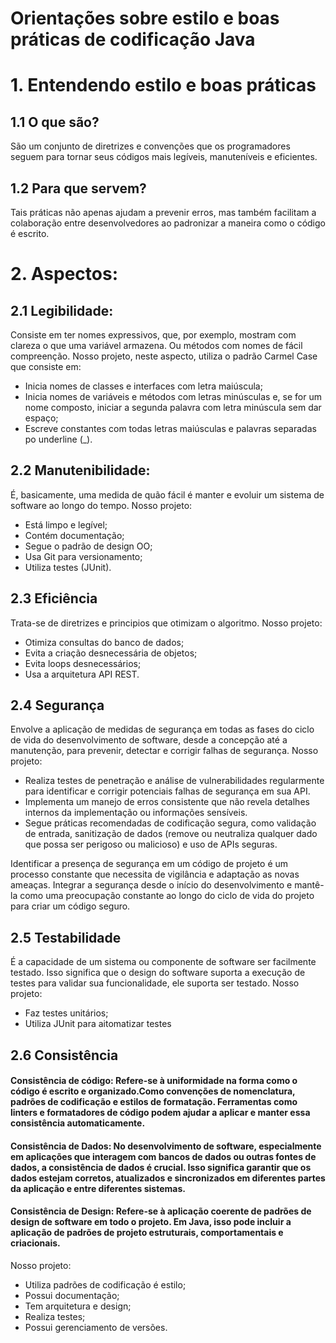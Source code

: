 # Orientações sobre estilo e boas práticas de codificação Java

# 1. Entendendo estilo e boas práticas
## 1.1 O que são?
São um conjunto de diretrizes e convenções que os programadores seguem para tornar seus códigos mais legíveis, manuteníveis e eficientes.

## 1.2 Para que servem?
Tais práticas não apenas ajudam a prevenir erros, mas também facilitam a colaboração entre desenvolvedores ao padronizar a maneira como o código é escrito.

# 2. Aspectos:
## 2.1 Legibilidade:
Consiste em ter nomes expressivos, que, por exemplo, mostram com clareza o que uma variável armazena. Ou métodos com nomes de fácil compreenção.
Nosso projeto, neste aspecto, utiliza o padrão Carmel Case que consiste em: 
- Inicia nomes de classes e interfaces com letra maiúscula;
- Inicia nomes de variáveis e métodos com letras minúsculas e, se for um nome composto, iniciar a segunda palavra com letra minúscula sem dar espaço;
- Escreve constantes com todas letras maiúsculas e palavras separadas po underline (_). 

## 2.2 Manutenibilidade:
É, basicamente, uma medida de quão fácil é manter e evoluir um sistema de software ao longo do tempo.
Nosso projeto:
- Está limpo e legível; 
- Contém documentação;
- Segue o padrão de design OO;
- Usa Git para versionamento;
- Utiliza testes (JUnit).

## 2.3 Eficiência
Trata-se de diretrizes e principios que otimizam o algoritmo.
Nosso projeto:
- Otimiza consultas do banco de dados;
- Evita a criação desnecessária de objetos;
- Evita loops desnecessários;
- Usa a arquitetura API REST.

## 2.4 Segurança
Envolve a aplicação de medidas de segurança em todas as fases do ciclo de vida do desenvolvimento de software, desde a concepção até a manutenção, para prevenir, detectar e corrigir falhas de segurança.
Nosso projeto:
- Realiza testes de penetração e análise de vulnerabilidades regularmente para identificar e corrigir potenciais falhas de segurança em sua API.
- Implementa um manejo de erros consistente que não revela detalhes internos da implementação ou informações sensíveis.
- Segue práticas recomendadas de codificação segura, como validação de entrada, sanitização de dados (remove ou neutraliza qualquer dado que possa ser perigoso ou malicioso) e uso de APIs seguras.

Identificar a presença de segurança em um código de projeto é um processo constante que necessita de vigilância e adaptação as novas ameaças. Integrar a segurança desde o início do desenvolvimento e mantê-la como uma preocupação constante ao longo do ciclo de vida do projeto para criar um código seguro.

## 2.5 Testabilidade
É a capacidade de um sistema ou componente de software ser facilmente testado. Isso significa que o design do software suporta a execução de testes para validar sua funcionalidade, ele suporta ser testado.
Nosso projeto:
- Faz testes unitários;
- Utiliza JUnit para aitomatizar testes

## 2.6 Consistência
#### Consistência de código: Refere-se à uniformidade na forma como o código é escrito e organizado.Como convenções de nomenclatura, padrões de codificação e estilos de formatação. Ferramentas como linters e formatadores de código podem ajudar a aplicar e manter essa consistência automaticamente.
#### Consistência de Dados: No desenvolvimento de software, especialmente em aplicações que interagem com bancos de dados ou outras fontes de dados, a consistência de dados é crucial. Isso significa garantir que os dados estejam corretos, atualizados e sincronizados em diferentes partes da aplicação e entre diferentes sistemas.
#### Consistência de Design: Refere-se à aplicação coerente de padrões de design de software em todo o projeto. Em Java, isso pode incluir a aplicação de padrões de projeto estruturais, comportamentais e criacionais.
Nosso projeto:
- Utiliza padrões de codificação é estilo;
- Possui documentação;
- Tem arquitetura e design;
- Realiza testes;
- Possui gerenciamento de versões.
